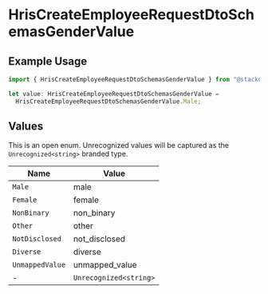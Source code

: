 # HrisCreateEmployeeRequestDtoSchemasGenderValue

## Example Usage

```typescript
import { HrisCreateEmployeeRequestDtoSchemasGenderValue } from "@stackone/stackone-client-ts/sdk/models/shared";

let value: HrisCreateEmployeeRequestDtoSchemasGenderValue =
  HrisCreateEmployeeRequestDtoSchemasGenderValue.Male;
```

## Values

This is an open enum. Unrecognized values will be captured as the `Unrecognized<string>` branded type.

| Name                   | Value                  |
| ---------------------- | ---------------------- |
| `Male`                 | male                   |
| `Female`               | female                 |
| `NonBinary`            | non_binary             |
| `Other`                | other                  |
| `NotDisclosed`         | not_disclosed          |
| `Diverse`              | diverse                |
| `UnmappedValue`        | unmapped_value         |
| -                      | `Unrecognized<string>` |